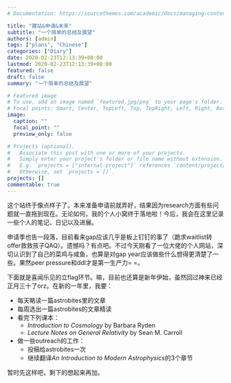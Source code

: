 ```yaml
---
# Documentation: https://sourcethemes.com/academic/docs/managing-content/

title: "建站&申请&未来"
subtitle: "一个简单的总结及展望"
authors: [admin]
tags: ["plans", "Chinese"]
categories: ["Diary"]
date: 2020-02-23T12:13:39+08:00
lastmod: 2020-02-23T12:13:39+08:00
featured: false
draft: false
summary: "一个简单的总结及展望"

# Featured image
# To use, add an image named `featured.jpg/png` to your page's folder.
# Focal points: Smart, Center, TopLeft, Top, TopRight, Left, Right, BottomLeft, Bottom, BottomRight.
image:
  caption: ""
  focal_point: ""
  preview_only: false

# Projects (optional).
#   Associate this post with one or more of your projects.
#   Simply enter your project's folder or file name without extension.
#   E.g. `projects = ["internal-project"]` references `content/project/deep-learning/index.md`.
#   Otherwise, set `projects = []`.
projects: []
commentable: true
---
```

这个站终于像点样子了。本来准备申请前就弄好，结果因为research方面有些问题就一直拖到现在。无论如何，我的个人小窝终于落地啦！今后，我会在这里记录一些个人的笔记、日记以及进展。

申请季也告一段落，目前看来gap应该几乎是板上钉钉的事了（跪求waitlist转offer救救孩子QAQ）。遗憾吗？有点吧。不过今天刚看了一位大佬的个人网站，深切认识到了自己的菜鸡与咸鱼，也算是对gap year应该做些什么想得更清楚了一些。果然peer pressure和ddl才是第一生产力= =。

下面就是喜闻乐见的立flag环节。嘛，目前也还算是新年伊始，虽然回过神来已经正月三十了orz。在新的一年里，我要：

- 每天略读一篇astrobites里的文章
- 每周选出一篇astrobites的文章精读
- 看完下列课本：
  - *Introduction to Cosmology* by Barbara Ryden
  - *Lecture Notes on General Relativity* by Sean M. Carroll
- 做一些outreach的工作：
  - 投稿给astrobites一次
  - 继续翻译*An Introduction to Modern Astrophysics*的3个章节

暂时先这样吧，剩下的想起来再加。